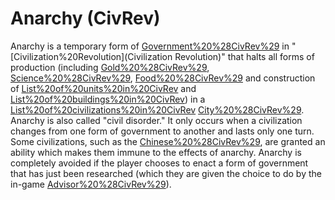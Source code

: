 # Anarchy (CivRev)

Anarchy is a temporary form of [Government%20%28CivRev%29](government) in "[Civilization%20Revolution](Civilization Revolution)" that halts all forms of production (including [Gold%20%28CivRev%29](gold), [Science%20%28CivRev%29](science), [Food%20%28CivRev%29](food) and construction of [List%20of%20units%20in%20CivRev](units) and [List%20of%20buildings%20in%20CivRev](buildings)) in a [List%20of%20civilizations%20in%20CivRev](civilization's) [City%20%28CivRev%29](cities). Anarchy is also called "civil disorder." It only occurs when a civilization changes from one form of government to another and lasts only one turn.
Some civilizations, such as the [Chinese%20%28CivRev%29](Chinese), are granted an ability which makes them immune to the effects of anarchy. Anarchy is completely avoided if the player chooses to enact a form of government that has just been researched (which they are given the choice to do by the in-game [Advisor%20%28CivRev%29](advisors)).